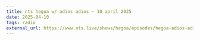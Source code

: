 ```yaml
---
title: nts hegoa w/ adios adios – 10 april 2025
date: 2025-04-10
tags: radio
external_url: https://www.nts.live/shows/hegoa/episodes/hegoa-adios-adios-10th-april-2025
---
```

